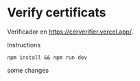 # Verify certificats

Verificador en https://cerverifier.vercel.app/.

Instructions

```
npm install && npm run dev
```

some changes
